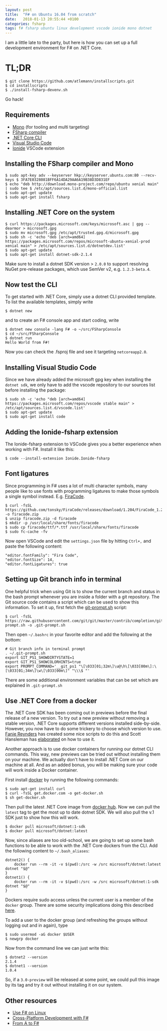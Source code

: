 ```yaml
---
layout: post
title:  "F# on Ubuntu 16.04 from scratch"
date:   2018-01-13 20:55:44 +0100
categories: fsharp
tags: f# fsharp ubuntu linux development vscode ionide mono dotnet
---
```


I am a little late to the party, but here is how you can set up a full development environment for F# on .NET Core.

# TL;DR

    $ git clone https://github.com/atlemann/installscripts.git
    $ cd installscripts
    $ ./install-fsharp-devenv.sh

Go hack!

## Requirements

* [Mono](http://www.mono-project.com/download/#download-lin) (for tooling and multi targeting)
* [FSharp compiler](http://fsharp.org/use/linux/)
* [.NET Core CLI](https://www.microsoft.com/net/learn/get-started/linuxubuntu)
* [Visual Studio Code](https://code.visualstudio.com/Download)
* [Ionide](http://ionide.io) VSCode extension

## Installing the FSharp compiler and Mono

    $ sudo apt-key adv --keyserver hkp://keyserver.ubuntu.com:80 --recv-keys $ 3FA7E0328081BFF6A14DA29AA6A19B38D3D831EF
    $ echo "deb http://download.mono-project.com/repo/ubuntu xenial main" | sudo tee $ /etc/apt/sources.list.d/mono-official.list
    $ sudo apt-get update
    $ sudo apt-get install fsharp

## Installing .NET Core on the system

    $ curl https://packages.microsoft.com/keys/microsoft.asc | gpg --dearmor > microsoft.gpg
    $ sudo mv microsoft.gpg /etc/apt/trusted.gpg.d/microsoft.gpg
    $ sudo sh -c 'echo "deb [arch=amd64] https://packages.microsoft.com/repos/microsoft-ubuntu-xenial-prod xenial main" > /etc/apt/sources.list.d/dotnetdev.list'
    $ sudo apt-get update
    $ sudo apt-get install dotnet-sdk-2.1.4

Make sure to install a dotnet SDK version > `2.0.0` to support resolving NuGet pre-release packages, which use SemVer v2, e.g. `1.2.3-beta.4`.

## Now test the CLI

To get started with .NET Core, simply use a dotnet CLI provided template. To list the available templates, simply write

    $ dotnet new

and to create an F# console app and start coding, write

    $ dotnet new console -lang F# -o ~/src/FSharpConsole
    $ cd ~/src/FSharpConsole
    $ dotnet run
    Hello World from F#!

Now you can check the .fsproj file and see it targeting `netcoreapp2.0`.

## Installing Visual Studio Code

Since we have already added the microsoft gpg key when installing the `dotnet sdk`, we only have to add the vscode repository to our sources list before installing the package:

    $ sudo sh -c 'echo "deb [arch=amd64] https://packages.microsoft.com/repos/vscode stable main" > /etc/apt/sources.list.d/vscode.list'
    $ sudo apt-get update
    $ sudo apt-get install code

## Adding the Ionide-fsharp extension

The Ionide-fsharp extension to VSCode gives you a better experience when working with F#. Install it like this:

    $ code --install-extension Ionide.Ionide-fsharp

## Font ligatures

Since programming in F# uses a lot of multi character symbols, many people like to use fonts with programming ligatures to make those symbols a single symbol instead. E.g. [FiraCode](https://github.com/tonsky/FiraCode).

    $ curl -fsSL https://github.com/tonsky/FiraCode/releases/download/1.204/FiraCode_1.204.zip -o firacode.zip
    $ unzip firacode.zip -d firacode
    $ mkdir -p /usr/local/share/fonts/firacode
    $ sudo cp firacode/ttf/*.ttf /usr/local/share/fonts/firacode
    $ sudo fc-cache -fv

Now open VSCode and edit the `settings.json` file by hitting `Ctrl+,` and paste the following content:

    "editor.fontFamily": "Fira Code",
    "editor.fontSize": 14,
    "editor.fontLigatures": true

## Setting up Git branch info in terminal

One helpful trick when using Git is to show the current branch and status in the bash prompt whenever you are inside a folder with a git repository. The Git source code contains a script which can be used to show this information. To set it up, first fetch the [git-prompt.sh](https://github.com/git/git/blob/master/contrib/completion/git-prompt.sh) script:

    $ curl -fsSL https://raw.githubusercontent.com/git/git/master/contrib/completion/git-prompt.sh -o .git-prompt.sh

Then open `~/.bashrc` in your favorite editor and add the following at the bottom:

    # Git branch info in terminal prompt
    . ~/.git-prompt.sh
    export GIT_PS1_SHOWDIRTYSTATE=1
    export GIT_PS1_SHOWCOLORHINTS=true
    export PROMPT_COMMAND='__git_ps1 "\[\033[01;32m\]\u@\h\[\033[00m\]:\[\033[01;34m\]\w\[\033[00m\]" "\\\$ "'

There are some additional environment variables that can be set which are explained in `.git-prompt.sh`

## Use .NET Core from a docker

The .NET Core SDK has been coming out in previews before the final release of a new version. To try out a new preview without removing a stable version, .NET Core supports different versions installed side-by-side. However, you now have to do some trickery to choose which version to use. [Fanie Reynders](https://reynders.co/use-this-helper-cli-for-switching-net-core-sdk-versions/) has created some nice scripts to do this and Scott Hansleman has [elaborated](https://www.hanselman.com/blog/dotnetSdkListAndDotnetSdkLatest.aspx) on how to use it.

Another approach is to use docker containers for running our dotnet CLI commands. This way, new previews can be tried out without installing them on your machine. We actually don't have to install .NET Core on our machine at all. And as an added bonus, you will be making sure your code will work inside a Docker container.

First install [docker](https://github.com/docker/docker-install) by running the following commands:

    $ sudo apt-get install curl
    $ curl -fsSL get.docker.com -o get-docker.sh
    $ sh get-docker.sh

Then pull the latest .NET Core image from [docker hub](https://hub.docker.com/r/microsoft/dotnet/). Now we can pull the `latest` tag to get the most up to date dotnet SDK. We will also pull the v.1 SDK just to show how this will work.

    $ docker pull microsoft/dotnet:1-sdk
    $ docker pull microsoft/dotnet:latest

Now, since aliases are too old-school, we are going to set up some bash functions to be able to work with the .NET Core dockers from the CLI. Add the following content to `~/.bash_aliases`:

    dotnet2() {
        docker run --rm -it -v $(pwd):/src -w /src microsoft/dotnet:latest dotnet "$@"
    }
    dotnet1() {
        docker run --rm -it -v $(pwd):/src -w /src microsoft/dotnet:1-sdk dotnet "$@"
    }

Dockers require sudo access unless the current user is a member of the `docker` group. There are some security implications doing this described [here](https://askubuntu.com/questions/477551/how-can-i-use-docker-without-sudo#477554).

To add a user to the docker group (and refreshing the groups without logging out and in again), type

    $ sudo usermod -aG docker $USER
    $ newgrp docker

Now from the command line we can just write this:

    $ dotnet2 --version
    2.1.4
    $ dotnet1 --version
    1.0.4

So, if a `3.0-preview` will be released at some point, we could pull this image by its tag and try it out without installing it on our system.

## Other resources

* [Use F# on Linux](http://fsharp.org/use/linux/)
* [Cross-Platform Development with F#](http://fsharp.org/guides/mac-linux-cross-platform/)
* [From A to F#](https://dotnetcoretutorials.com/2017/07/08/from-a-to-f-part-i/)